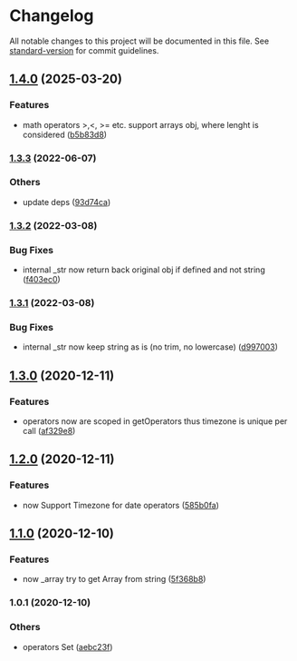 # Changelog

All notable changes to this project will be documented in this file. See [standard-version](https://github.com/conventional-changelog/standard-version) for commit guidelines.

## [1.4.0](https://bitbucket.org/ttessarolo/safe-evaluate-expression/branches/compare/v1.3.3%0Dv1.4.0) (2025-03-20)


### Features

* math operators >,<, >= etc. support arrays obj, where lenght is considered ([b5b83d8](https://github.com/ttessarolo/safe-evaluate-expression/commits/b5b83d8005add8e0c5fc8ca2ad4797edc0c4ca3f))

### [1.3.3](https://bitbucket.org/ttessarolo/safe-evaluate-expression/branches/compare/v1.3.2%0Dv1.3.3) (2022-06-07)


### Others

* update deps ([93d74ca](https://github.com/ttessarolo/safe-evaluate-expression/commits/93d74cafe44028ab45413b9869a76b393b369dd8))

### [1.3.2](https://bitbucket.org/ttessarolo/safe-evaluate-expression/branches/compare/v1.3.1%0Dv1.3.2) (2022-03-08)


### Bug Fixes

* internal _str now return back original obj if defined and not string ([f403ec0](https://github.com/ttessarolo/safe-evaluate-expression/commits/f403ec0779a84d1fd593ccb97caed76a0dd34d5f))

### [1.3.1](https://bitbucket.org/ttessarolo/safe-evaluate-expression/branches/compare/v1.3.0%0Dv1.3.1) (2022-03-08)


### Bug Fixes

* internal _str now keep string as is (no trim, no lowercase) ([d997003](https://github.com/ttessarolo/safe-evaluate-expression/commits/d997003a26693f53297bac176a967bb8c2a9435c))

## [1.3.0](https://bitbucket.org/ttessarolo/safe-evaluate-expression/branches/compare/v1.2.0%0Dv1.3.0) (2020-12-11)


### Features

* operators now are scoped in getOperators thus timezone is unique per call ([af329e8](https://github.com/ttessarolo/safe-evaluate-expression/commits/af329e8d8cc2c4f5eb1f5f18064d97579e90dc65))

## [1.2.0](https://bitbucket.org/ttessarolo/safe-evaluate-expression/branches/compare/v1.1.0%0Dv1.2.0) (2020-12-11)


### Features

* now Support Timezone for date operators ([585b0fa](https://github.com/ttessarolo/safe-evaluate-expression/commits/585b0fafd29b4f277f120bc39db9530013515210))

## [1.1.0](https://bitbucket.org/ttessarolo/safe-evaluate-expression/branches/compare/v1.0.1%0Dv1.1.0) (2020-12-10)


### Features

* now _array try to get Array from string ([5f368b8](https://github.com/ttessarolo/safe-evaluate-expression/commits/5f368b8fa20b79fce71b426abf6a3cb1510f02ba))

### 1.0.1 (2020-12-10)


### Others

* operators Set ([aebc23f](https://github.com/ttessarolo/safe-evaluate-expression/commits/aebc23ffaa25dd74153a42129cc00a5dc3c207e3))
